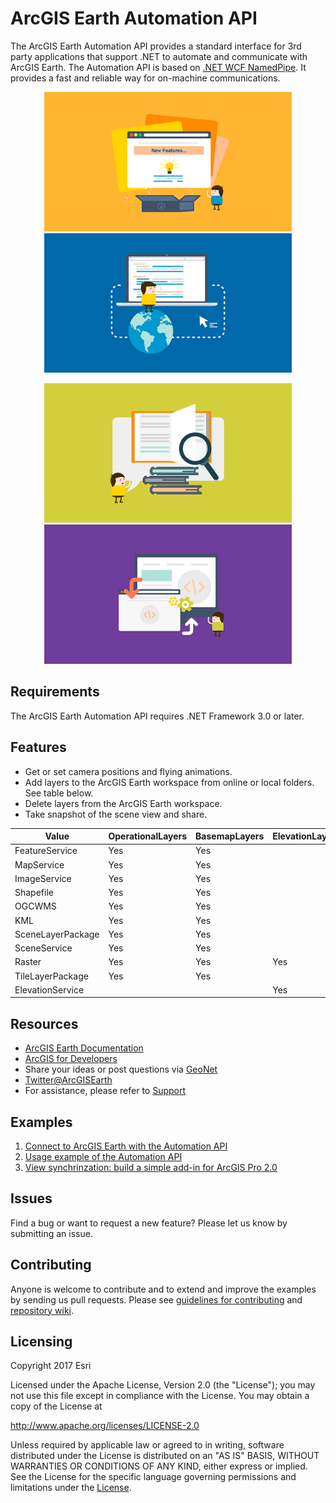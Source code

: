 # ArcGIS Earth Automation API
The ArcGIS Earth Automation API provides a standard interface for 3rd party applications that support .NET to automate and communicate with ArcGIS Earth. The Automation API is based on [.NET WCF NamedPipe](https://msdn.microsoft.com/en-us/library/system.servicemodel.netnamedpipebinding(v=vs.110).aspx). It provides a fast and reliable way for on-machine communications. 

<div  align="center">
   
[![Introduction](images/1_Intro.png "Introduction")](http://doc.arcgis.com/en/arcgis-earth/automation-api/get-started.htm) 
[![How To Use](images/2_Use.png "How To Use")](http://doc.arcgis.com/en/arcgis-earth/automation-api/use-api.htm)

</div> 
<div  align="center">
   
[![API Reference](images/3_Reference.png "API Reference")](http://doc.arcgis.com/en/arcgis-earth/automation-api/wcfnamedpipeipc-namespace.htm)
[![Samples](images/4_Samples.png "API Samples")](../../wiki)

</div>

## Requirements
The ArcGIS Earth Automation API requires .NET Framework 3.0 or later.

## Features
* Get or set camera positions and flying animations. 
* Add layers to the ArcGIS Earth workspace from online or local folders. See table below.
* Delete layers from the ArcGIS Earth workspace.
* Take snapshot of the scene view and share.

Value | OperationalLayers | BasemapLayers |ElevationLayers
----| ---- | ---- | ----
FeatureService | Yes | Yes |
MapService | Yes | Yes |
ImageService | Yes | Yes |
Shapefile | Yes | Yes |
OGCWMS | Yes | Yes |
KML | Yes | Yes |
SceneLayerPackage | Yes | Yes |
SceneService | Yes | Yes |
Raster | Yes | Yes | Yes
TileLayerPackage | Yes | Yes |
ElevationService | | | Yes

## Resources

* [ArcGIS Earth Documentation](http://doc.arcgis.com/en/arcgis-earth/)
* [ArcGIS for Developers](https://developers.arcgis.com/documentation/#extend)
* Share your ideas or post questions via [GeoNet](https://geonet.esri.com/groups/arcgis-earth)
* [Twitter@ArcGISEarth](https://twitter.com/arcgisearth?lang=en)
* For assistance, please refer to [Support](http://support.esri.com/en/)

## Examples

1. [Connect to ArcGIS Earth with the Automation API](../../wiki/Connect-to-ArcGIS-Earth)
2. [Usage example of the Automation API](../../wiki/Usage-example-of-the-Automation-API)
3. [View synchrinzation: build a simple add-in for ArcGIS Pro 2.0](../../wiki/View-synchronization)

## Issues
Find a bug or want to request a new feature? Please let us know by submitting an issue.

## Contributing
Anyone is welcome to contribute and to extend and improve the examples by sending us pull requests. Please see [guidelines for contributing](https://github.com/esri/contributing) and [repository wiki](../../wiki).

## Licensing
Copyright 2017 Esri

Licensed under the Apache License, Version 2.0 (the "License");
you may not use this file except in compliance with the License.
You may obtain a copy of the License at

   http://www.apache.org/licenses/LICENSE-2.0

Unless required by applicable law or agreed to in writing, software
distributed under the License is distributed on an "AS IS" BASIS,
WITHOUT WARRANTIES OR CONDITIONS OF ANY KIND, either express or implied.
See the License for the specific language governing permissions and
limitations under the [License](../../blob/master/LICENSE).
